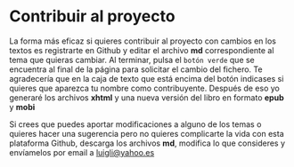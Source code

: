 # Contribuir al proyecto

La forma más eficaz si quieres contribuir al proyecto con cambios en los textos es registrarte en Github y editar el archivo **md** correspondiente al tema que quieras cambiar. Al terminar, pulsa el <code>botón verde</code> que se encuentra al final de la página para solicitar el cambio del fichero. Te agradecería que en la caja de texto que está encima del botón indicases si quieres que aparezca tu nombre como contribuyente. Después de eso yo generaré los archivos **xhtml** y una nueva versión del libro en formato **epub** y **mobi**

Si crees que puedes aportar modificaciones a alguno de los temas o quieres hacer una sugerencia pero no quieres complicarte la vida con esta plataforma Github, descarga los archivos **md**, modifica lo que consideres y envíamelos por email a luigli@yahoo.es
